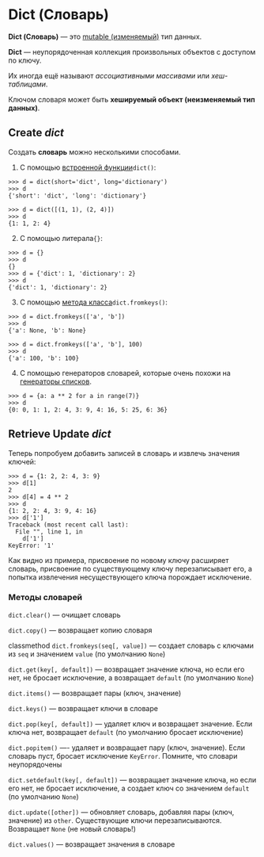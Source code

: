 # Dict (Словарь)
**Dict (Словарь)**  — это [mutable (изменяемый)](Python-Переменные&Типы%20данных.md)
тип данных. 

**Dict** — неупорядоченная коллекция произвольных объектов с 
доступом по ключу. <br>

Их иногда ещё называют *ассоциативными массивами* или *хеш-таблицами*.

Ключом словаря может быть **хешируемый объект (неизменяемый тип данных)**.  

## Create ***dict***
Создать **словарь** можно несколькими способами.<br> 
1. С помощью [встроенной функции](Python-Встроенные%20функции.md)`dict()`:
```
>>> d = dict(short='dict', long='dictionary')
>>> d
{'short': 'dict', 'long': 'dictionary'}

>>> d = dict([(1, 1), (2, 4)])
>>> d
{1: 1, 2: 4}
```

2. С помощью литерала`{}`:
```
>>> d = {}
>>> d
{}
>>> d = {'dict': 1, 'dictionary': 2}
>>> d
{'dict': 1, 'dictionary': 2}
```

3. C помощью [метода класса](../OOP/ООП-Методы%20классов.md)`dict.fromkeys()`:
```
>>> d = dict.fromkeys(['a', 'b'])
>>> d
{'a': None, 'b': None}

>>> d = dict.fromkeys(['a', 'b'], 100)
>>> d
{'a': 100, 'b': 100}
```

4. C помощью генераторов словарей, которые очень похожи на [генераторы списков](../Python-Генераторы%20списков.md).
```
>>> d = {a: a ** 2 for a in range(7)}
>>> d
{0: 0, 1: 1, 2: 4, 3: 9, 4: 16, 5: 25, 6: 36}
```
## Retrieve Update ***dict***
Теперь попробуем добавить записей в словарь и извлечь значения ключей:
```
>>> d = {1: 2, 2: 4, 3: 9}
>>> d[1]
2
>>> d[4] = 4 ** 2
>>> d
{1: 2, 2: 4, 3: 9, 4: 16}
>>> d['1']
Traceback (most recent call last):
  File "", line 1, in
    d['1']
KeyError: '1'
```
Как видно из примера, присвоение по новому ключу расширяет словарь, присвоение 
по существующему ключу перезаписывает
его, а попытка извлечения несуществующего ключа порождает исключение.

### Методы словарей
`dict.clear()` — очищает словарь

`dict.copy()` — возвращает копию словаря

classmethod `dict.fromkeys(seq[, value])` — создает словарь с ключами из `seq` и значением `value` (по умолчанию `None`)

`dict.get(key[, default])` — возвращает значение ключа, но если его нет, 
не бросает исключение, а возвращает `default` (по умолчанию `None`)

`dict.items()` — возвращает пары (ключ, значение)

`dict.keys()` — возвращает ключи в словаре

`dict.pop(key[, default])` — удаляет ключ и возвращает значение. 
Если ключа нет, возвращает `default` (по умолчанию бросает исключение)

`dict.popitem()` —- удаляет и возвращает пару (ключ, значение). 
Если словарь пуст, бросает исключение `KeyError`. Помните, что словари неупорядочены

`dict.setdefault(key[, default])` — возвращает значение ключа, но если его нет, 
не бросает исключение, а создает ключ со значением `default` (по умолчанию `None`)

`dict.update([other])` — обновляет словарь, добавляя пары (ключ, значение) из `other`.
Существующие ключи перезаписываются. Возвращает `None` (не новый словарь!)

`dict.values()` — возвращает значения в словаре
